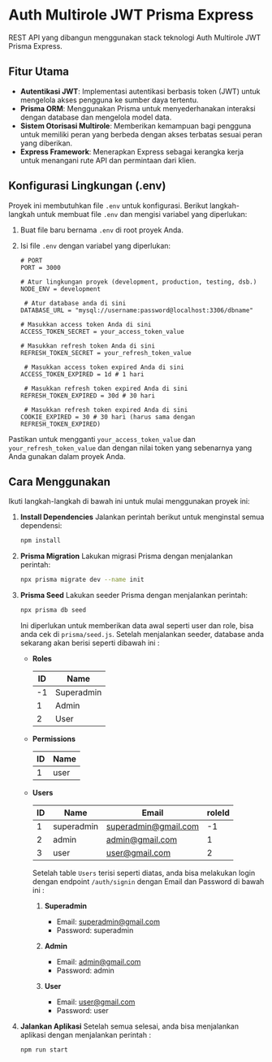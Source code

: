 # Auth Multirole JWT Prisma Express

REST API yang dibangun menggunakan stack teknologi Auth Multirole JWT Prisma Express.

## Fitur Utama

- **Autentikasi JWT**: Implementasi autentikasi berbasis token (JWT) untuk mengelola akses pengguna ke sumber daya tertentu.
- **Prisma ORM**: Menggunakan Prisma untuk menyederhanakan interaksi dengan database dan mengelola model data.
- **Sistem Otorisasi Multirole**: Memberikan kemampuan bagi pengguna untuk memiliki peran yang berbeda dengan akses terbatas sesuai peran yang diberikan.
- **Express Framework**: Menerapkan Express sebagai kerangka kerja untuk menangani rute API dan permintaan dari klien.

## Konfigurasi Lingkungan (.env)

Proyek ini membutuhkan file `.env` untuk konfigurasi. Berikut langkah-langkah untuk membuat file `.env` dan mengisi variabel yang diperlukan:

1. Buat file baru bernama `.env` di root proyek Anda.

2. Isi file `.env` dengan variabel yang diperlukan:

    ```dotenv
    # PORT
    PORT = 3000
    
    # Atur lingkungan proyek (development, production, testing, dsb.)
    NODE_ENV = development

     # Atur database anda di sini
    DATABASE_URL = "mysql://username:password@localhost:3306/dbname"

    # Masukkan access token Anda di sini
    ACCESS_TOKEN_SECRET = your_access_token_value

    # Masukkan refresh token Anda di sini
    REFRESH_TOKEN_SECRET = your_refresh_token_value

     # Masukkan access token expired Anda di sini
    ACCESS_TOKEN_EXPIRED = 1d # 1 hari

     # Masukkan refresh token expired Anda di sini
    REFRESH_TOKEN_EXPIRED = 30d # 30 hari

     # Masukkan refresh token expired Anda di sini
    COOKIE_EXPIRED = 30 # 30 hari (harus sama dengan REFRESH_TOKEN_EXPIRED)
    
    ```

Pastikan untuk mengganti `your_access_token_value` dan `your_refresh_token_value` dan  dengan nilai token yang sebenarnya yang Anda gunakan dalam proyek Anda.


## Cara Menggunakan

Ikuti langkah-langkah di bawah ini untuk mulai menggunakan proyek ini:

1. **Install Dependencies**
    Jalankan perintah berikut untuk menginstal semua dependensi:

    ```bash
    npm install
    ```

2. **Prisma Migration**
    Lakukan migrasi Prisma dengan menjalankan perintah:

    ```bash
    npx prisma migrate dev --name init
    ```

3. **Prisma Seed**
    Lakukan seeder Prisma dengan menjalankan perintah:

    ```bash
    npx prisma db seed
    ```

    Ini diperlukan untuk memberikan data awal seperti user dan role, bisa anda cek di `prisma/seed.js`.
    Setelah menjalankan seeder, database anda sekarang akan berisi seperti dibawah ini :

    - **Roles**
        
        | ID  | Name 
        |-----|-------|
        | -1  | Superadmin
        | 1   | Admin
        | 2   | User

    - **Permissions**
        
        | ID | Name 
        |----|-------|
        | 1  | user

    - **Users**
        
        | ID | Name       | Email                | roleId
        |----|------------|----------------------|--------|
        | 1  | superadmin | superadmin@gmail.com | -1
        | 2  | admin      | admin@gmail.com      | 1
        | 3  | user       | user@gmail.com       | 2
      
      Setelah table `Users` terisi seperti diatas, anda bisa melakukan login dengan endpoint `/auth/signin` dengan Email dan Password di bawah ini : 
      1. **Superadmin**
            - Email: superadmin@gmail.com
            - Password: superadmin
         
      2. **Admin**
            - Email: admin@gmail.com
            - Password: admin

      3. **User**
            - Email: user@gmail.com
            - Password: user
   

5. **Jalankan Aplikasi**
    Setelah semua selesai, anda bisa menjalankan aplikasi dengan menjalankan perintah : 

    ```bash
    npm run start
    ```





    